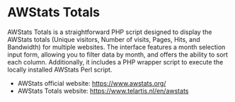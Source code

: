 # AWStats Totals

AWStats Totals is a straightforward PHP script designed to display the AWStats totals (Unique visitors, Number of visits, Pages, Hits, and Bandwidth) for multiple websites. The interface features a month selection input form, allowing you to filter data by month, and offers the ability to sort each column. Additionally, it includes a PHP wrapper script to execute the locally installed AWStats Perl script.

- AWStats official website: https://www.awstats.org/
- AWStats Totals website: https://www.telartis.nl/en/awstats
